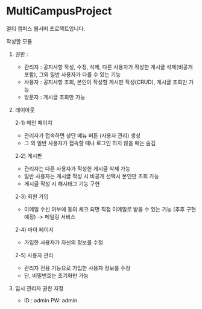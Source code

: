 # MultiCampusProject

멀티 캠퍼스 웹서버 프로젝트입니다.

작성할 모듈

1. 권한 :

   - 관리자 : 공지사항 작성, 수정, 삭제, 다른 사용자가 작성한 게시글 삭제(비공개 포함), 그외 일반 사용자가 다룰 수 있는 기능
   - 사용자 : 공지사항 조회, 본인이 작성할 게시판 작성(CRUD), 게시글 조회만 가능
   - 방문자 : 게시글 조회만 가능

2. 레이아웃

   2-1) 메인 페이지

   - 관리자가 접속하면 상단 메뉴 버튼 (사용자 관리) 생성
   - 그 외 일반 사용자가 접속할 때나 로그인 하지 않을 때는 숨김

   2-2) 게시판

   - 관리자는 다른 사용자가 작성한 게시글 삭제 가능
   - 일반 사용자는 게시글 작성 시 비공개 선택시 본인만 조회 가능
   - 게시글 작성 시 해시태그 기능 구현

   2-3) 회원 가입

   - 이메일 수신 여부에 동의 체크 되면 직접 이메일로 받을 수 있는 기능 (추후 구현 예정) -> 메일링 서비스

   2-4) 마이 페이지

   - 가입한 사용자가 자신의 정보를 수정

   2-5) 사용자 관리

   - 관리자 전용 기능으로 가입한 사용자 정보를 수정
   - 단, 비밀번호는 초기화만 가능

3. 임시 관리자 권한 지정

   - ID : admin PW: admin
